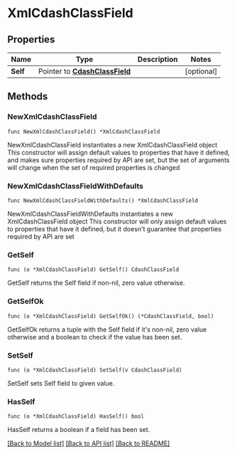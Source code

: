 # XmlCdashClassField

## Properties

Name | Type | Description | Notes
------------ | ------------- | ------------- | -------------
**Self** | Pointer to [**CdashClassField**](CdashClassField.md) |  | [optional] 

## Methods

### NewXmlCdashClassField

`func NewXmlCdashClassField() *XmlCdashClassField`

NewXmlCdashClassField instantiates a new XmlCdashClassField object
This constructor will assign default values to properties that have it defined,
and makes sure properties required by API are set, but the set of arguments
will change when the set of required properties is changed

### NewXmlCdashClassFieldWithDefaults

`func NewXmlCdashClassFieldWithDefaults() *XmlCdashClassField`

NewXmlCdashClassFieldWithDefaults instantiates a new XmlCdashClassField object
This constructor will only assign default values to properties that have it defined,
but it doesn't guarantee that properties required by API are set

### GetSelf

`func (o *XmlCdashClassField) GetSelf() CdashClassField`

GetSelf returns the Self field if non-nil, zero value otherwise.

### GetSelfOk

`func (o *XmlCdashClassField) GetSelfOk() (*CdashClassField, bool)`

GetSelfOk returns a tuple with the Self field if it's non-nil, zero value otherwise
and a boolean to check if the value has been set.

### SetSelf

`func (o *XmlCdashClassField) SetSelf(v CdashClassField)`

SetSelf sets Self field to given value.

### HasSelf

`func (o *XmlCdashClassField) HasSelf() bool`

HasSelf returns a boolean if a field has been set.


[[Back to Model list]](../README.md#documentation-for-models) [[Back to API list]](../README.md#documentation-for-api-endpoints) [[Back to README]](../README.md)


